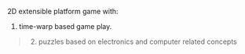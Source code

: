 2D extensible platform game with:
  1. time-warp based game play.
> 2. puzzles based on electronics and computer related concepts